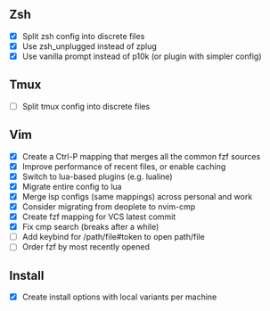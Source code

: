 ## Zsh

-   [x] Split zsh config into discrete files
-   [x] Use zsh_unplugged instead of zplug
-   [x] Use vanilla prompt instead of p10k (or plugin with simpler config)

## Tmux

-   [ ] Split tmux config into discrete files

## Vim

-   [x] Create a Ctrl-P mapping that merges all the common fzf sources
-   [x] Improve performance of recent files, or enable caching
-   [x] Switch to lua-based plugins (e.g. lualine)
-   [x] Migrate entire config to lua
-   [x] Merge lsp configs (same mappings) across personal and work
-   [x] Consider migrating from deoplete to nvim-cmp
-   [x] Create fzf mapping for VCS latest commit
-   [x] Fix cmp search (breaks after a while)
-   [ ] Add keybind for /path/file#token to open path/file
-   [ ] Order fzf by most recently opened

## Install

-   [x] Create install options with local variants per machine
